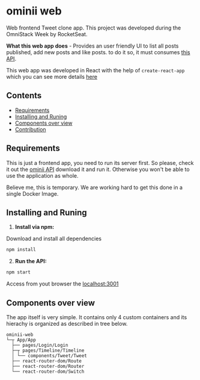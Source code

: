 # ominii web
Web frontend Tweet clone app. This project was developed during the OmniStack Week by RocketSeat. 

**What this web app does** - Provides an user friendly UI to list all posts published, add new posts and like posts. to do it so, it must consumes [this API](https://github.com/grglucastr/ominii-api).

This web app was developed in React with the help of ``` create-react-app ``` which you can see more details [here](https://github.com/facebook/create-react-app)

## Contents
*  [Requirements](#requirements)
*  [Installing and Runing](#install-run)
*  [Components over view](#components-over-view)
*  [Contribution](#contribution)

## <a name="requirements"></a>Requirements

This is just a frontend app, you need to run its server first. So please, check it out the [ominii API](https://github.com/grglucastr/ominii-api) download it and run it. Otherwise you won't be able to use the application as whole.

Believe me, this is temporary. We are working hard to get this done in a single Docker Image. 

## <a name="install-run"></a>Installing and Runing

1.  **Install via npm:**

Download and install all dependencies
```bash
npm install
```

2.  **Run the API:**
```bash
npm start
```

Access from yout browser the [localhost:3001](http://localhost:3001)

## <a name="components-over-view"></a>Components over view

The app itself is very simple. It contains only 4 custom containers and its hierachy is organized as described in tree below.

```
ominii-web
└─┬ App/App
  ├── pages/Login/Login
  ├─┬ pages/Timeline/Timeline
  │ └── components/Tweet/Tweet
  ├── react-router-dom/Route
  ├── react-router-dom/Router
  └── react-router-dom/Switch
```